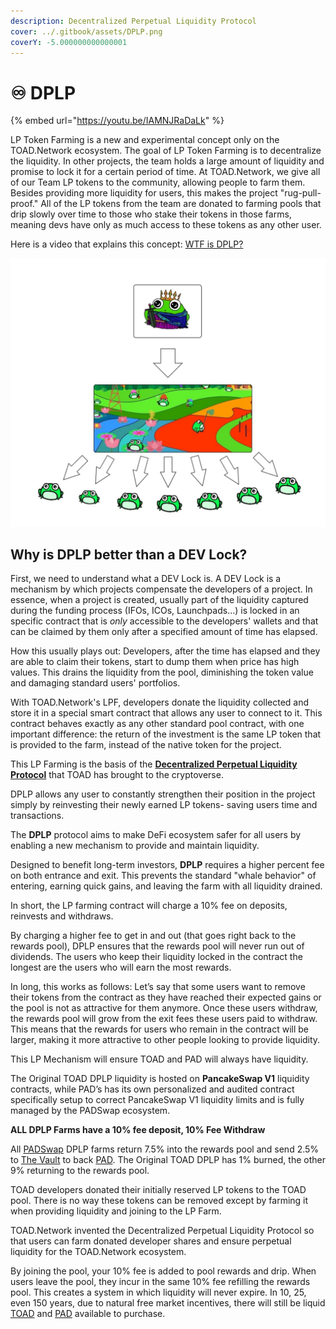 ```yaml
---
description: Decentralized Perpetual Liquidity Protocol
cover: ../.gitbook/assets/DPLP.png
coverY: -5.000000000000001
---
```


# ♾ DPLP

{% embed url="https://youtu.be/IAMNJRaDaLk" %}

LP Token Farming is a new and experimental concept only on the TOAD.Network ecosystem. The goal of LP Token Farming is to decentralize the liquidity. In other projects, the team holds a large amount of liquidity and promise to lock it for a certain period of time. At TOAD.Network, we give all of our Team LP tokens to the community, allowing people to farm them. Besides providing more liquidity for users, this makes the project "rug-pull-proof." All of the LP tokens from the team are donated to farming pools that drip slowly over time to those who stake their tokens in those farms, meaning devs have only as much access to these tokens as any other user.

Here is a video that explains this concept: [WTF is DPLP?](https://www.youtube.com/watch?v=IAMNJRaDaLk)

![](../.gitbook/assets/decentralizedliquidity.jpg)

## Why is DPLP better than a DEV Lock?

First, we need to understand what a DEV Lock is. A DEV Lock is a mechanism by which projects compensate the developers of a project. In essence, when a project is created, usually part of the liquidity captured during the funding process (IFOs, ICOs, Launchpads…) is locked in an specific contract that is _only_ accessible to the developers' wallets and that can be claimed by them only after a specified amount of time has elapsed.

How this usually plays out: Developers, after the time has elapsed and they are able to claim their tokens, start to dump them when price has high values. This drains the liquidity from the pool, diminishing the token value and damaging standard users' portfolios.

With TOAD.Network's LPF, developers donate the liquidity collected and store it in a special smart contract that allows any user to connect to it. This contract behaves exactly as any other standard pool contract, with one important difference: the return of the investment is the same LP token that is provided to the farm, instead of the native token for the project.

This LP Farming is the basis of the [**Decentralized Perpetual Liquidity Protocol**](dplp.md) that TOAD has brought to the cryptoverse.

DPLP allows any user to constantly strengthen their position in the project simply by reinvesting their newly earned LP tokens- saving users time and transactions.

The **DPLP** protocol aims to make DeFi ecosystem safer for all users by enabling a new mechanism to provide and maintain liquidity.

Designed to benefit long-term investors, **DPLP** requires a higher percent fee on both entrance and exit. This prevents the standard "whale behavior" of entering, earning quick gains, and leaving the farm with all liquidity drained.

In short, the LP farming contract will charge a 10% fee on deposits, reinvests and withdraws.

By charging a higher fee to get in and out (that goes right back to the rewards pool), DPLP ensures that the rewards pool will never run out of dividends. The users who keep their liquidity locked in the contract the longest are the users who will earn the most rewards.

In long, this works as follows: Let’s say that some users want to remove their tokens from the contract as they have reached their expected gains or the pool is not as attractive for them anymore. Once these users withdraw, the rewards pool will grow from the exit fees these users paid to withdraw. This means that the rewards for users who remain in the contract will be larger, making it more attractive to other people looking to provide liquidity.

This LP Mechanism will ensure TOAD and PAD will always have liquidity.

The Original TOAD DPLP liquidity is hosted on **PancakeSwap V1** liquidity contracts, while PAD’s has its own personalized and audited contract specifically setup to correct PancakeSwap V1 liquidity limits and is fully managed by the PADSwap ecosystem.

**ALL DPLP Farms have a 10% fee deposit, 10% Fee Withdraw**

All [PADSwap](padswap/) DPLP farms return 7.5% into the rewards pool and send 2.5% to [The Vault](padswap/the-vault.md) to back [PAD](padswap/pad.md). The Original TOAD DPLP has 1% burned, the other 9% returning to the rewards pool.

TOAD developers donated their initially reserved LP tokens to the TOAD pool. There is no way these tokens can be removed except by farming it when providing liquidity and joining to the LP Farm.

TOAD.Network invented the Decentralized Perpetual Liquidity Protocol so that users can farm donated developer shares and ensure perpetual liquidity for the TOAD.Network ecosystem.

By joining the pool, your 10% fee is added to pool rewards and drip. When users leave the pool, they incur in the same 10% fee refilling the rewards pool. This creates a system in which liquidity will never expire. In 10, 25, even 150 years, due to natural free market incentives, there will still be liquid [TOAD](toad/) and [PAD](padswap/pad.md) available to purchase.
